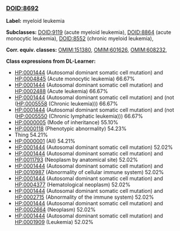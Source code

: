 
### [DOID:8692](http://purl.obolibrary.org/obo/DOID_8692)
**Label:** myeloid leukemia

**Subclasses:** [DOID:9119](http://purl.obolibrary.org/obo/DOID_9119) (acute myeloid leukemia), [DOID:8864](http://purl.obolibrary.org/obo/DOID_8864) (acute monocytic leukemia), [DOID:8552](http://purl.obolibrary.org/obo/DOID_8552) (chronic myeloid leukemia), 

**Corr. equiv. classes:** [OMIM:151380](http://purl.obolibrary.org/obo/OMIM_151380), [OMIM:601626](http://purl.obolibrary.org/obo/OMIM_601626), [OMIM:608232](http://purl.obolibrary.org/obo/OMIM_608232), 

**Class expressions from DL-Learner:**

- [HP:0001444](http://purl.obolibrary.org/obo/HP_0001444) (Autosomal dominant somatic cell mutation) and [HP:0004845](http://purl.obolibrary.org/obo/HP_0004845) (Acute monocytic leukemia) 66.67%
- [HP:0001444](http://purl.obolibrary.org/obo/HP_0001444) (Autosomal dominant somatic cell mutation) and [HP:0002488](http://purl.obolibrary.org/obo/HP_0002488) (Acute leukemia) 66.67%
- [HP:0001444](http://purl.obolibrary.org/obo/HP_0001444) (Autosomal dominant somatic cell mutation) and (not ([HP:0005558](http://purl.obolibrary.org/obo/HP_0005558) (Chronic leukemia))) 66.67%
- [HP:0001444](http://purl.obolibrary.org/obo/HP_0001444) (Autosomal dominant somatic cell mutation) and (not ([HP:0005550](http://purl.obolibrary.org/obo/HP_0005550) (Chronic lymphatic leukemia))) 66.67%
- [HP:0000005](http://purl.obolibrary.org/obo/HP_0000005) (Mode of inheritance) 55.10%
- [HP:0000118](http://purl.obolibrary.org/obo/HP_0000118) (Phenotypic abnormality) 54.23%
- Thing 54.21%
- [HP:0000001](http://purl.obolibrary.org/obo/HP_0000001) (All) 54.21%
- [HP:0001444](http://purl.obolibrary.org/obo/HP_0001444) (Autosomal dominant somatic cell mutation) 52.02%
- [HP:0001444](http://purl.obolibrary.org/obo/HP_0001444) (Autosomal dominant somatic cell mutation) and [HP:0011793](http://purl.obolibrary.org/obo/HP_0011793) (Neoplasm by anatomical site) 52.02%
- [HP:0001444](http://purl.obolibrary.org/obo/HP_0001444) (Autosomal dominant somatic cell mutation) and [HP:0010987](http://purl.obolibrary.org/obo/HP_0010987) (Abnormality of cellular immune system) 52.02%
- [HP:0001444](http://purl.obolibrary.org/obo/HP_0001444) (Autosomal dominant somatic cell mutation) and [HP:0004377](http://purl.obolibrary.org/obo/HP_0004377) (Hematological neoplasm) 52.02%
- [HP:0001444](http://purl.obolibrary.org/obo/HP_0001444) (Autosomal dominant somatic cell mutation) and [HP:0002715](http://purl.obolibrary.org/obo/HP_0002715) (Abnormality of the immune system) 52.02%
- [HP:0001444](http://purl.obolibrary.org/obo/HP_0001444) (Autosomal dominant somatic cell mutation) and [HP:0002664](http://purl.obolibrary.org/obo/HP_0002664) (Neoplasm) 52.02%
- [HP:0001444](http://purl.obolibrary.org/obo/HP_0001444) (Autosomal dominant somatic cell mutation) and [HP:0001909](http://purl.obolibrary.org/obo/HP_0001909) (Leukemia) 52.02%


